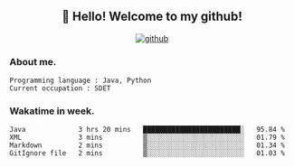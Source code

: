 <h2 align="center">👋 Hello! Welcome to my github! </h2>
<p align="center">
  <a href="https://github.com/usergwen"><img src="https://img.shields.io/badge/GitHub-24292e" alt="github"></a>
</p>

### About me.

```Plain Text
Programming language : Java, Python
Current occupation : SDET
```
### Wakatime in week.

<!--START_SECTION:waka-->

```text
Java             3 hrs 20 mins   ████████████████████████░   95.84 %
XML              3 mins          ▒░░░░░░░░░░░░░░░░░░░░░░░░   01.79 %
Markdown         2 mins          ▒░░░░░░░░░░░░░░░░░░░░░░░░   01.34 %
GitIgnore file   2 mins          ▒░░░░░░░░░░░░░░░░░░░░░░░░   01.03 %
```

<!--END_SECTION:waka-->
